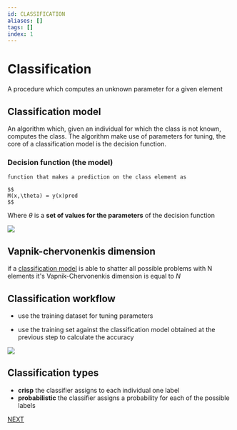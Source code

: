 ```yaml
---
id: CLASSIFICATION
aliases: []
tags: []
index: 1
---
```


# Classification

A procedure which computes an unknown parameter for a given element

## Classification model

An algorithm which, given an individual for which the class is not known, computes the class. The algorithm make use of parameters for tuning, the core of a classification model is the decision function.

### Decision function (the model)

	function that makes a prediction on the class element as

	$$
	M(x,\theta) = y(x)pred
	$$

Where $\theta$ is a **set of values for the parameters** of the decision function

![](assets/datamining/Pasted_image_20231227172912.png)

## Vapnik-chervonenkis dimension

if a [classification model](#classification%20model) is able to shatter all possible problems with N elements it's  Vapnik-Chervonenkis dimension is equal to $N$

## Classification workflow

- use the training dataset for tuning parameters

- use the training set against the classification model obtained at the previous step to calculate the accuracy

![](assets/datamining/Pasted_image_20231227174100.png)

## Classification types

-  **crisp** the classifier assigns to each individual one label
- **probabilistic** the classifier assigns a probability for each of the possible labels

 [NEXT](pages/datamining/classification/training_strategies.md)
